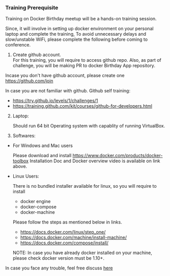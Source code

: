 ### Training Prerequisite
Training on Docker Birthday meetup will be a hands-on training session.

Since, it will involve in setting up docker environment on your personal laptop and complete the training,
To avoid unnecessary delays and slow/unstable WiFi, please complete the following before coming to conference.


1. Create github account.     
  For this training, you will require to access github repo.
  Also, as part of challenge, you will be making PR to docker Birthday App repository.

  Incase you don't have github account, please create one https://github.com/join

  In case you are not familiar with github.
  Github self training:
  - https://try.github.io/levels/1/challenges/1
  - https://training.github.com/kit/courses/github-for-developers.html


2. Laptop:

    Should run 64 bit Operating system with capablity of running VirtualBox.
    


3. Softwares:
  - For Windows and Mac users

    Please download and install https://www.docker.com/products/docker-toolbox
    Installation Doc and Docker overview video is available on link above.

  - Linux Users:

    There is no bundled installer available for linux, so you will require to install
    - docker engine
    - docker-compose
    - docker-machine

    Please follow the steps as mentioned below in links.
    - https://docs.docker.com/linux/step_one/
    - https://docs.docker.com/machine/install-machine/
    - https://docs.docker.com/compose/install/
    
    NOTE: In case you have already docker installed on your machine, please check docker version must be 1.10+.

In case you face any trouble, feel free discuss [here](https://github.com/docker-meetup-tokyo/dockerbday-training/issues/new)
